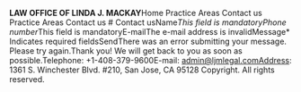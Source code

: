 **LAW OFFICE OF LINDA J. MACKAY**Home Practice Areas Contact us Practice Areas Contact us # Contact usName*This field is mandatoryPhone number*This field is mandatoryE-mailThe e-mail address is invalidMessage* Indicates required fieldsSendThere was an error submitting your message. Please try again.Thank you! We will get back to you as soon as possible.Telephone: +1-408-379-9600E-mail: admin@ljmlegal.comAddress: 1361 S. Winchester Blvd. #210, San Jose, CA 95128 Copyright. All rights reserved. 